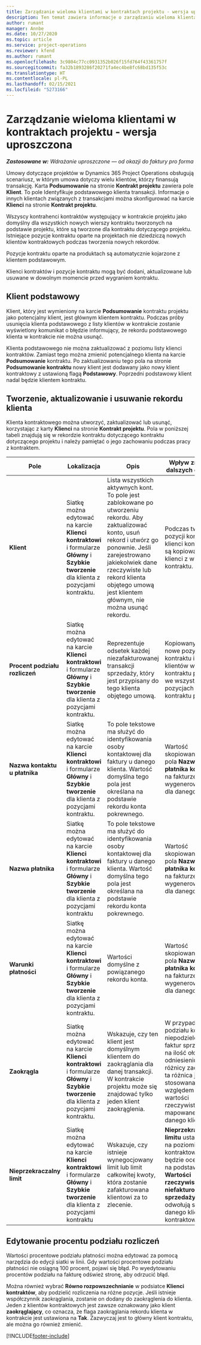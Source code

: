 ```yaml
---
title: Zarządzanie wieloma klientami w kontraktach projektu - wersja uproszczona
description: Ten temat zawiera informacje o zarządzaniu wieloma klientami w umowach dotyczących projektu.
author: rumant
manager: Annbe
ms.date: 10/27/2020
ms.topic: article
ms.service: project-operations
ms.reviewer: kfend
ms.author: rumant
ms.openlocfilehash: 3c9804c77cc0931352b026f15fd764f43361757f
ms.sourcegitcommit: fa32b1893286f20271fa4ec4be8fc68bd135f53c
ms.translationtype: HT
ms.contentlocale: pl-PL
ms.lasthandoff: 02/15/2021
ms.locfileid: "5273166"
---
```

# <a name="manage-multiple-customers-on-project-contracts---lite"></a>Zarządzanie wieloma klientami w kontraktach projektu - wersja uproszczona

_**Zastosowane w:** Wdrażanie uproszczone — od okazji do faktury pro forma_

Umowy dotyczące projektów w Dynamics 365 Project Operations obsługują scenariusz, w którym umowa dotyczy wielu klientów, którzy finansują transakcję. Karta **Podsumowanie** na stronie **Kontrakt projektu** zawiera pole **Klient**. To pole Identyfikuje podstawowego klienta transakcji. Informacje o innych klientach związanych z transakcjami można skonfigurować na karcie **Klienci** na stronie **Kontrakt projektu**.

Wszyscy kontrahenci kontraktów występujący w kontrakcie projektu jako domyślny dla wszystkich nowych wierszy kontraktu tworzonych na podstawie projektu, które są tworzone dla kontraktu dotyczącego projektu. Istniejące pozycje kontraktu oparte na projektach nie dziedziczą nowych klientów kontraktowych podczas tworzenia nowych rekordów.

Pozycje kontraktu oparte na produktach są automatycznie kojarzone z klientem podstawowym.

Klienci kontraktów i pozycje kontraktu mogą być dodani, aktualizowane lub usuwane w dowolnym momencie przed wygraniem kontraktu.

## <a name="primary-customer"></a>Klient podstawowy

Klient, który jest wymieniony na karcie **Podsumowanie** kontraktu projektu jako potencjalny klient, jest głównym klientem kontraktu. Podczas próby usunięcia klienta podstawowego z listy klientów w kontrakcie zostanie wyświetlony komunikat o błędzie informujący, że rekordu podstawowego klienta w kontrakcie nie można usunąć.

Klienta podstawowego nie można zaktualizować z poziomu listy klienci kontraktów. Zamiast tego można zmienić potencjalnego klienta na karcie **Podsumowanie** kontraktu. Po zaktualizowaniu tego pola na stronie **Podsumowanie kontraktu** nowy klient jest dodawany jako nowy klient kontraktowy z ustawioną flagą **Podstawowy**. Poprzedni podstawowy klient nadal będzie klientem kontraktu.

## <a name="create-update-or-delete-a-contract-customer-record"></a>Tworzenie, aktualizowanie i usuwanie rekordu klienta

Klienta kontraktowego można utworzyć, zaktualizować lub usunąć, korzystając z karty **Klienci** na stronie **Kontrakt projektu**. Pola w poniższej tabeli znajdują się w rekordzie kontraktu dotyczącego kontraktu dotyczącego projektu i należy pamiętać o jego zachowaniu podczas pracy z kontraktem.

| Pole | Lokalizacja | Opis | Wpływ zmian w dalszych etapach |
| --- | --- | --- | --- |
| **Klient** | Siatkę można edytować na karcie **Klienci kontraktowi** i formularze **Główny** i **Szybkie tworzenie** dla klienta z pozycjami kontraktu. | Lista wszystkich aktywnych kont. To pole jest zablokowane po utworzeniu rekordu. Aby zaktualizować konto, usuń rekord i utwórz go ponownie. Jeśli zarejestrowano jakiekolwiek dane rzeczywiste lub rekord klienta objętego umową jest klientem głównym, nie można usunąć rekordu. | Podczas tworzenia pozycji kontraktu klienci kontraktowi są kopiowani jako klienci z wiersza kontraktu. |
| **Procent podziału rozliczeń** | Siatkę można edytować na karcie **Klienci kontraktowi** i formularze **Główny** i **Szybkie tworzenie** dla klienta z pozycjami kontraktu. | Reprezentuje odsetek każdej niezafakturowanej transakcji sprzedaży, który jest przypisany do tego klienta objętego umową. | Kopiowany na nowe pozycje kontraktu i do klientów w pozycji kontraktu projektu we wszystkich pozycjach kontraktu projektu. |
| **Nazwa kontaktu u płatnika** | Siatkę można edytować na karcie **Klienci kontraktowi** i formularze **Główny** i **Szybkie tworzenie** dla klienta z pozycjami kontraktu. | To pole tekstowe ma służyć do identyfikowania osoby kontaktowej dla faktury u danego klienta. Wartość domyślna tego pola jest określana na podstawie rekordu konta pokrewnego. | Wartość skopiowana do pola **Nazwa płatnika kontraktu** na fakturze wygenerowanej dla danego klienta. |
| **Nazwa płatnika** | Siatkę można edytować na karcie **Klienci kontraktowi** i formularze **Główny** i **Szybkie tworzenie** dla klienta z pozycjami kontraktu | To pole tekstowe ma służyć do identyfikowania osoby kontaktowej dla faktury u danego klienta. Wartość domyślna tego pola jest określana na podstawie rekordu konta pokrewnego. | Wartość skopiowana do pola **Nazwa płatnika kontraktu** na fakturze wygenerowanej dla danego klienta. |
| **Warunki płatności** | Siatkę można edytować na karcie **Klienci kontraktowi** i formularze **Główny** i **Szybkie tworzenie** dla klienta z pozycjami kontraktu. | Wartości domyślne z powiązanego rekordu konta. | Wartość skopiowana do pola **Nazwa płatnika kontraktu** na fakturze wygenerowanej dla danego klienta. |
| **Zaokrągla** | Siatkę można edytować na karcie **Klienci kontraktowi** i formularze **Główny** i **Szybkie tworzenie** dla klienta z pozycjami kontraktu. | Wskazuje, czy ten klient jest domyślnym klientem do zaokrąglania dla danej transakcji. W kontrakcie projektu może się znajdować tylko jeden klient zaokrąglenia. | W przypadku podziału kosztów i niepodzielonych faktur sprzedaży na ilość ołowiu w odniesieniu do różnicy zaokrągleń ta różnica jest stosowana względem wartości rzeczywistej mapowanej na danego klienta. |
| **Nieprzekraczalny limit** | Siatkę można edytować na karcie **Klienci kontraktowi** i formularze **Główny** i **Szybkie tworzenie** dla klienta z pozycjami kontraktu | Wskazuje, czy istnieje wynegocjowany limit lub limit całkowitej kwoty, która zostanie zafakturowana klientowi za to zlecenie. | **Nieprzekraczający limitu** ustawiony na poziomie klienta kontraktowego będzie oceniany na podstawie **Wartości rzeczywistych niefakturowanych sprzedaży**, które odwołują się do danego klienta kontraktowego. |

## <a name="edit-billing-split-percentages"></a>Edytowanie procentu podziału rozliczeń

Wartości procentowe podziału płatności można edytować za pomocą narzędzia do edycji siatki w linii. Gdy wartości procentowe podziału płatności nie osiągną 100 procent, pojawi się błąd. Po wyedytowaniu procentów podziału na fakturę odśwież stronę, aby odrzucić błąd.

Można również wybrać **Równo rozpowszechnianie** w podsiatce **Klienci kontraktów**, aby podzielić rozliczenia na różne pozycje. Jeśli istnieje współczynnik zaokrąglania, zostanie on dodany do zaokrąglenia do klienta. Jeden z klientów kontraktowych jest zawsze oznakowany jako klient **zaokrąglający**, co oznacza, że flaga zaokrąglania rekordu klienta w kontrakcie jest ustawiona na **Tak**. Zazwyczaj jest to główny klient kontraktu, ale można go również zmienić.


[!INCLUDE[footer-include](../../includes/footer-banner.md)]